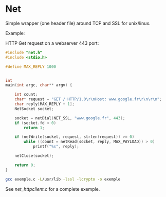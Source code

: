 Net
===

Simple wrapper (one header file) around TCP and SSL for unix/linux.

Example:

HTTP Get request on a webserver 443 port:

```c
#include "net.h"
#include <stdio.h>

#define MAX_REPLY 1000


int
main(int argc, char** argv) {

    int count;
    char* request = "GET / HTTP/1.0\r\nHost: www.google.fr\r\n\r\n";
    char reply[MAX_REPLY + 1];
    NetSocket socket;

    socket = netDial(NET_SSL, "www.google.fr", 443);
    if (socket.fd < 0)
        return 1;

    if (netWrite(socket, request, strlen(request)) >= 0)
        while ((count = netRead(socket, reply, MAX_PAYLOAD)) > 0)
            printf("%s", reply);

    netClose(socket);

    return 0;
}
```

```sh
gcc exemple.c -L/usr/lib -lssl -lcrypto -o exemple
```

See *net_httpclient.c* for a complete exemple.

